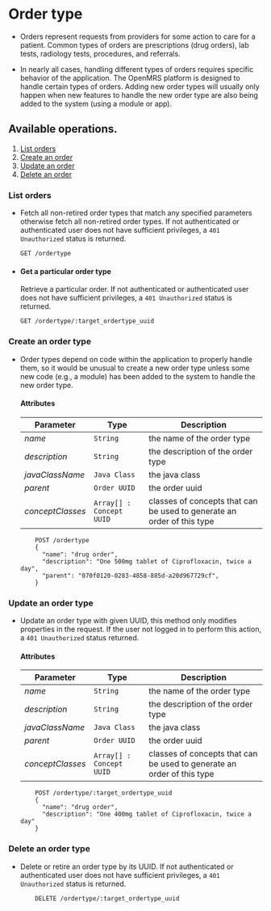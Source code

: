# Order type

* Orders represent requests from providers for some action to care for a patient. 
Common types of orders are prescriptions (drug orders), lab tests, radiology tests, 
procedures, and referrals.

* In nearly all cases, handling different types of orders requires specific behavior of 
the application. The OpenMRS platform is designed to handle certain types of orders. 
Adding new order types will usually only happen when new features to handle the 
new order type are also being added to the system (using a module or app).

## Available operations.

1. [List orders](#list-orders)
2. [Create an order](#create-an-order)
3. [Update an order](#update-an-order)
4. [Delete an order](#delete-an-order)

### List orders

* Fetch all non-retired order types that match any specified parameters otherwise fetch all non-retired order types. If not authenticated or authenticated user does not have sufficient privileges, a `401 Unauthorized` status is returned.

    ```console
    GET /ordertype
     ```

* #### Get a particular order type

    Retrieve a particular order.
If not authenticated or authenticated user does not have sufficient privileges, a `401 Unauthorized` status is returned.

    ```console
    GET /ordertype/:target_ordertype_uuid
    ```

### Create an order type

* Order types depend on code within the application to properly handle them, so it would be unusual to create a new order type unless some new code (e.g., a module) has been added to the system to handle the new order type.

    #### Attributes

    Parameter | Type | Description
    --- | --- | ---
    *name* | `String` | the name of the order type
    *description* | `String` | the description of the order type
    *javaClassName* | `Java Class` | the java class
    *parent* | `Order UUID` | the order uuid
    *conceptClasses* | `Array[] : Concept UUID` | classes of concepts that can be used to generate an order of this type

    ```console
        POST /ordertype
        {
          "name": "drug order",
          "description": "One 500mg tablet of Ciprofloxacin, twice a day",
          "parent": "070f0120-0283-4858-885d-a20d967729cf",
        }
    ```
    
### Update an order type

* Update an order type with given UUID, this method only modifies properties in the request. If the user not logged in to perform this action, a `401 Unauthorized` status returned.

    #### Attributes

    Parameter | Type | Description
    --- | --- | ---
    *name* | `String` | the name of the order type
    *description* | `String` | the description of the order type
    *javaClassName* | `Java Class` | the java class
    *parent* | `Order UUID` | the order uuid
    *conceptClasses* | `Array[] : Concept UUID` | classes of concepts that can be used to generate an order of this type

    ```console
        POST /ordertype/:target_ordertype_uuid
        {
          "name": "drug order",
          "description": "One 400mg tablet of Ciprofloxacin, twice a day"
        }
    ```

### Delete an order type

* Delete or retire an order type by its UUID. If not authenticated or authenticated user does not have sufficient privileges, a `401 Unauthorized` status is returned.

    ```console
        DELETE /ordertype/:target_ordertype_uuid
     ```